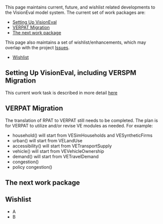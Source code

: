 This page maintains current, future, and wishlist related developments to the VisionEval model system.  The current set of work packages are:
  - [Setting Up VisionEval](#setting-up-visioneval-including-verspm-migration)
  - [VERPAT Migration](#verpat-migration)
  - [The next work package](#the-next-work-package)

This page also maintains a set of wishlist/enhancements, which may overlap with the project [Issues](https://github.com/gregorbj/VisionEval/issues).
  - [Wishlist](#wishlist)

## Setting Up VisionEval, including VERSPM Migration
This current work task is described in more detail [here](https://github.com/gregorbj/VisionEval/wiki/Modules-and-Packages)

## VERPAT Migration 
The translation of RPAT to VERPAT still needs to be completed.  The plan is for VERPAT to utilize and/or revise VE modules as needed.  For example:

  - household() will start from VESimHouseholds and VESyntheticFirms
  - urban() will start from VELandUse
  - accessibility() will start from VETransportSupply
  - vehicle() will start from VEVehicleOwnership
  - demand() will start from VETravelDemand
  - congestion() 
  - policy congestion()

## The next work package

## Wishlist
  - A
  - B